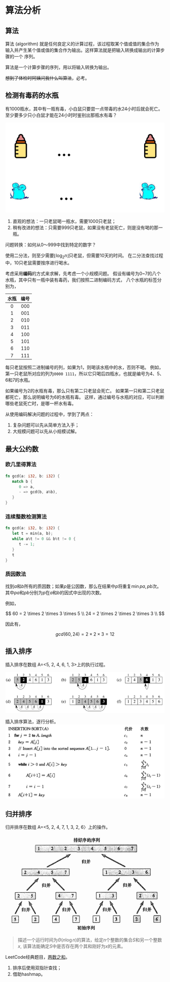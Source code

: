 # 算法分析

## 算法

算法 (algorithm) 就是任何良定义的计算过程，该过程取某个值或值的集合作为
输入并产生某个值或值的集合作为输出。这样算法就是把输入转换成输出的计算步骤的一个
序列。

算法是一个计算步骤的序列，用以将输入转换为输出。

~~想到了体检时阿姨问我什么叫算法~~，必考。

## 检测有毒药的水瓶

有1000瓶水，其中有一瓶有毒，小白鼠只要尝一点带毒的水24小时后就会死亡。
至少要多少只小白鼠才能在24小时时鉴别出那瓶水有毒？

![rat-water](images/rat-water.png)

1. 直观的想法：一只老鼠喝一瓶水，需要1000只老鼠；
2. 稍有改进的想法：只需要999只老鼠，如果没有老鼠死亡，则是没有喝的那一瓶。

问题转换：如何从0～999中找到特定的数字？

使用二分法，则至少需要$\lfloor \log_2 n \rfloor$只老鼠，但需要10天的时间。
在二分法查找过程中，10只老鼠需要按序进行喝水。

考虑采用**编码**的方式来求解，先考虑一个小规模问题。
假设有编号为0~7的八个水瓶，其中只有一瓶中装有毒药，我们按照二进制编码方式，
八个水瓶的标签分别为，

| 水瓶  | 编号  |
| :---: | :---: |
|   0   |  000  |
|   1   |  001  |
|   2   |  010  |
|   3   |  011  |
|   4   |  100  |
|   5   |  101  |
|   6   |  110  |
|   7   |  111  |

每只老鼠按照二进制编号的列，如果为1，则喝该水瓶中的水，否则不喝。
例如，第一只老鼠所对应的列为`0000 1111`，所以它只喝后四瓶水，也就是编号为4、5、6和7的水瓶。

如果编号为2的水瓶有毒，那么只有第二只老鼠会死亡。
如果第一只和第二只老鼠都死亡，那么说明编号为6的水瓶有毒。
这样，通过编号与水瓶的对应，可以判断哪些老鼠死亡时，是哪一杯水有毒。

从使用编码解决问题的过程中，学到了两点：

1. 复杂问题可以先从简单方法入手；
2. 大规模问题可以先从小规模试解。

## 最大公约数

### 欧几里得算法

```rust
fn gcd(a: i32, b: i32) {
   match b {
      0 => a,
      - => gcd(b, a%b),
   }
}
```

### 连续整数检测算法

```rust
fn gcd(a: i32, b: i32) {
   let t = min(a, b);
   while a%t != 0 && b%t != 0 {
      t -= 1;
   }
   t
}
```

### 质因数法

找到$a$和$b$所有的质因数；如果$p$是公因数，那么在结果中$p$将重复$\min{pa, pb}$次。
其中$pa$和$pb$分别为$p$在$a$和$b$的因式中出现的次数。

例如，

$$
60 = 2 \times 2 \times 3 \times 5 \\
24 = 2 \times 2 \times 2 \times 3 \\
$$

因此有，

$$
gcd(60, 24) = 2\times 2 \times 3 = 12
$$

## 插入排序

插入排序在数组 A=<5, 2, 4, 6, 1, 3>上的执行过程。

![insert-sort](images/insert-sort.png)

插入排序算法，逐行分析。
![insert-cost](images/insert-cost.png)

## 归并排序

归并排序在数组 A=<5, 2, 4, 7, 1, 3, 2, 6〉上的操作。

![merge-sort](images/merge-sort.png)

>描述一个运行时间为$\Theta(n \log n)$的算法，给定$n$个整数的集合$S$和另一个整数$x$,
该算法能确定$S$中是否存在两个其和刚好为$x$的元素。

LeetCode经典题目，[两数之和](https://leetcode.cn/problems/two-sum/)。

1. 排序后使用双指针查找；
2. 借助hashmap。
